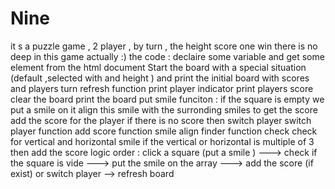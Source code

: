 # Nine
  it s a puzzle game , 2 player , by turn , the height score one win
                there is no deep in this game actually :)
            the code :
                declaire some variable and get some element from the html document 
                Start the board with a special situation (default ,selected with and height ) and print the initial board with scores and players turn
                refresh function 
                    print player indicator
                    print players score
                    clear the board
                    print the board 
                put smile funciton :
                    if the square is empty we put a smile on it
                    align this smile with the surronding smiles to get the score
                    add the score for the player 
                    if there is no score then switch player
                switch player function
                add score function
                smile align finder function
                    check check for vertical and horizontal smile 
                    if the vertical or horizontal is multiple of 3 then add the score 
            logic order :
                click a square (put a smile ) ---> check if the square is vide ---> put the smile on the array ---> add the score (if exist) or switch player --> refresh board 
            

                    
